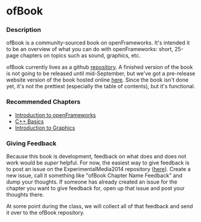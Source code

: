 # ofBook #

### Description ###

ofBook is a community-sourced book on openFrameworks.  It's intended it to be an overview of what you can do with openFrameworks: short, 25-page chapters on topics such as sound, graphics, etc. 

ofBook currently lives as a github [repository](https://github.com/openframeworks/ofBook).  A finished version of the book is not going to be released until mid-September, but we've got a pre-release website version of the book hosted online [here](www.bakercp.github.io/ExperimentalMedia2014).  Since the book isn't done yet, it's not the prettiest (especially the table of contents), but it's functional.

### Recommended Chapters ###

- [Introduction to openFrameworks](www.bakercp.github.io/ExperimentalMedia2014/chapters/intro.html)
- [C++ Basics](www.bakercp.github.io/ExperimentalMedia2014/chapters/cplusplus_basics.html)
- [Introduction to Graphics](www.bakercp.github.io/ExperimentalMedia2014/chapters/intro_to_graphics.html)


### Giving Feedback ###

Because this book is development, feedback on what does and does not work would be *super* helpful.  For now, the easiest way to give feedback is to post an issue on the ExperimentalMedia2014 repository ([here](https://github.com/bakercp/ExperimentalMedia2014/issues)).  Create a new issue, call it something like "ofBook Chapter Name Feedback" and dump your thoughts.  If someone has already created an issue for the chapter you want to give feedback for, open up that issue and post your thoughts there.

At some point during the class, we will collect all of that feedback and send it over to the ofBook repository.